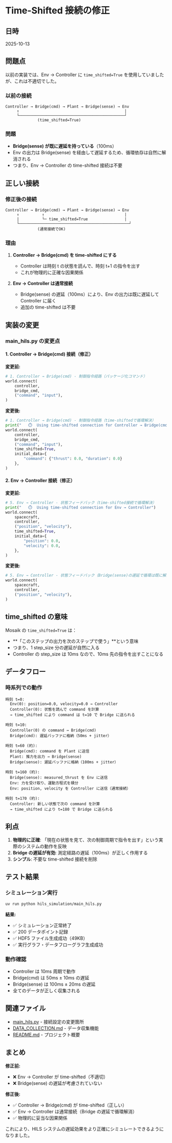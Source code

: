 # Time-Shifted 接続の修正

## 日時
2025-10-13

## 問題点

以前の実装では、Env → Controller に `time_shifted=True` を使用していましたが、これは不適切でした。

### 以前の接続
```
Controller → Bridge(cmd) → Plant → Bridge(sense) → Env
     ↑                                              |
     └──────────────────────────────────────────────┘
              (time_shifted=True)
```

### 問題
- **Bridge(sense) が既に遅延を持っている**（100ms）
- Env の出力は Bridge(sense) を経由して遅延するため、循環依存は自然に解消される
- つまり、Env → Controller の time-shifted 接続は不要

## 正しい接続

### 修正後の接続
```
Controller → Bridge(cmd) → Plant → Bridge(sense) → Env
     ↑          ↑                                   |
     |          └─ time_shifted=True                |
     └────────────────────────────────────────────────┘
              (通常接続でOK)
```

### 理由
1. **Controller → Bridge(cmd) を time-shifted にする**
   - Controller は時刻 t の状態を読んで、時刻 t+1 の指令を出す
   - これが物理的に正確な因果関係

2. **Env → Controller は通常接続**
   - Bridge(sense) の遅延（100ms）により、Env の出力は既に遅延して Controller に届く
   - 追加の time-shifted は不要

## 実装の変更

### main_hils.py の変更点

#### 1. Controller → Bridge(cmd) 接続（修正）

**変更前:**
```python
# 1. Controller → Bridge(cmd) - 制御指令経路（パッケージ化コマンド）
world.connect(
    controller,
    bridge_cmd,
    ("command", "input"),
)
```

**変更後:**
```python
# 1. Controller → Bridge(cmd) - 制御指令経路（time-shiftedで循環解決）
print("   ⏱️  Using time-shifted connection for Controller → Bridge(cmd)")
world.connect(
    controller,
    bridge_cmd,
    ("command", "input"),
    time_shifted=True,
    initial_data={
        "command": {"thrust": 0.0, "duration": 0.0}
    },
)
```

#### 2. Env → Controller 接続（修正）

**変更前:**
```python
# 5. Env → Controller - 状態フィードバック（time-shifted接続で循環解決）
print("   ⏱️  Using time-shifted connection for Env → Controller")
world.connect(
    spacecraft,
    controller,
    ("position", "velocity"),
    time_shifted=True,
    initial_data={
        "position": 0.0,
        "velocity": 0.0,
    },
)
```

**変更後:**
```python
# 5. Env → Controller - 状態フィードバック（Bridge(sense)の遅延で循環は既に解消済み）
world.connect(
    spacecraft,
    controller,
    ("position", "velocity"),
)
```

## time_shifted の意味

Mosaik の `time_shifted=True` は：
- **「このステップの出力を次のステップで使う」**という意味
- つまり、1 step_size 分の遅延が自然に入る
- Controller の step_size は 10ms なので、10ms 先の指令を出すことになる

## データフロー

### 時系列での動作

```
時刻 t=0:
  Env(0): position=0.0, velocity=0.0 → Controller
  Controller(0): 状態を読んで command を計算
  → time_shifted により command は t=10 で Bridge に送られる

時刻 t=10:
  Controller(0) の command → Bridge(cmd)
  Bridge(cmd): 遅延バッファに格納（50ms + jitter）

時刻 t=60 (約):
  Bridge(cmd): command を Plant に送信
  Plant: 推力を出力 → Bridge(sense)
  Bridge(sense): 遅延バッファに格納（100ms + jitter）

時刻 t=160 (約):
  Bridge(sense): measured_thrust を Env に送信
  Env: 力を受け取り、運動方程式を積分
  Env: position, velocity を Controller に送信（通常接続）

時刻 t=170 (約):
  Controller: 新しい状態で次の command を計算
  → time_shifted により t=180 で Bridge に送られる
```

## 利点

1. **物理的に正確**: 「現在の状態を見て、次の制御周期で指令を出す」という実際のシステムの動作を反映
2. **Bridge の遅延が有効**: 測定経路の遅延（100ms）が正しく作用する
3. **シンプル**: 不要な time-shifted 接続を削除

## テスト結果

### シミュレーション実行
```bash
uv run python hils_simulation/main_hils.py
```

**結果:**
- ✅ シミュレーション正常終了
- ✅ 200 データポイント記録
- ✅ HDF5 ファイル生成成功（49KB）
- ✅ 実行グラフ・データフローグラフ生成成功

### 動作確認
- Controller は 10ms 周期で動作
- Bridge(cmd) は 50ms ± 10ms の遅延
- Bridge(sense) は 100ms ± 20ms の遅延
- 全てのデータが正しく収集される

## 関連ファイル

- [main_hils.py](main_hils.py:145-183) - 接続設定の変更箇所
- [DATA_COLLECTION.md](DATA_COLLECTION.md) - データ収集機能
- [README.md](README.md) - プロジェクト概要

## まとめ

**修正前:**
- ❌ Env → Controller が time-shifted（不適切）
- ❌ Bridge(sense) の遅延が考慮されていない

**修正後:**
- ✅ Controller → Bridge(cmd) が time-shifted（正しい）
- ✅ Env → Controller は通常接続（Bridge の遅延で循環解消）
- ✅ 物理的に妥当な因果関係

これにより、HILS システムの遅延効果をより正確にシミュレートできるようになりました。
